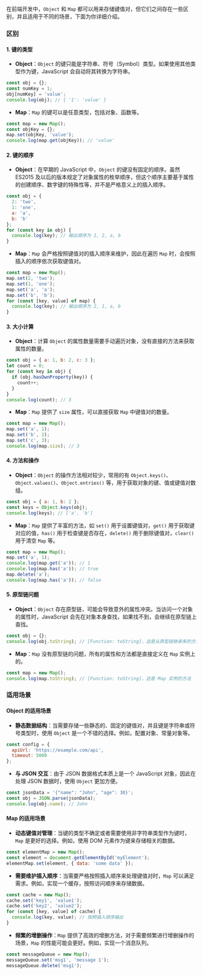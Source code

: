 在前端开发中，`Object` 和 `Map` 都可以用来存储键值对，但它们之间存在一些区别，并且适用于不同的场景，下面为你详细介绍。

### 区别

#### 1. 键的类型
- **Object**：`Object` 的键只能是字符串、符号（Symbol）类型。如果使用其他类型作为键，JavaScript 会自动将其转换为字符串。
```javascript
const obj = {};
const numKey = 1;
obj[numKey] = 'value';
console.log(obj); // { '1': 'value' }
```
- **Map**：`Map` 的键可以是任意类型，包括对象、函数等。
```javascript
const map = new Map();
const objKey = {};
map.set(objKey, 'value');
console.log(map.get(objKey)); // 'value'
```

#### 2. 键的顺序
- **Object**：在早期的 JavaScript 中，`Object` 的键没有固定的顺序。虽然 ES2015 及以后的版本规定了对象属性的枚举顺序，但这个顺序主要基于属性的创建顺序、数字键的特殊性等，并不是严格意义上的插入顺序。
```javascript
const obj = {
  2: 'two',
  1: 'one',
  a: 'a',
  b: 'b'
};
for (const key in obj) {
  console.log(key); // 输出顺序为 1, 2, a, b
}
```
- **Map**：`Map` 会严格按照键值对的插入顺序来维护，因此在遍历 `Map` 时，会按照插入的顺序依次获取键值对。
```javascript
const map = new Map();
map.set(2, 'two');
map.set(1, 'one');
map.set('a', 'a');
map.set('b', 'b');
for (const [key, value] of map) {
  console.log(key); // 输出顺序为 2, 1, a, b
}
```

#### 3. 大小计算
- **Object**：计算 `Object` 的属性数量需要手动遍历对象，没有直接的方法来获取属性的数量。
```javascript
const obj = { a: 1, b: 2, c: 3 };
let count = 0;
for (const key in obj) {
  if (obj.hasOwnProperty(key)) {
    count++;
  }
}
console.log(count); // 3
```
- **Map**：`Map` 提供了 `size` 属性，可以直接获取 `Map` 中键值对的数量。
```javascript
const map = new Map();
map.set('a', 1);
map.set('b', 2);
map.set('c', 3);
console.log(map.size); // 3
```

#### 4. 方法和操作
- **Object**：`Object` 的操作方法相对较少，常用的有 `Object.keys()`、`Object.values()`、`Object.entries()` 等，用于获取对象的键、值或键值对数组。
```javascript
const obj = { a: 1, b: 2 };
const keys = Object.keys(obj);
console.log(keys); // ['a', 'b']
```
- **Map**：`Map` 提供了丰富的方法，如 `set()` 用于设置键值对，`get()` 用于获取键对应的值，`has()` 用于检查键是否存在，`delete()` 用于删除键值对，`clear()` 用于清空 `Map` 等。
```javascript
const map = new Map();
map.set('a', 1);
console.log(map.get('a')); // 1
console.log(map.has('a')); // true
map.delete('a');
console.log(map.has('a')); // false
```

#### 5. 原型链问题
- **Object**：`Object` 存在原型链，可能会导致意外的属性冲突。当访问一个对象的属性时，JavaScript 会先在对象本身查找，如果找不到，会继续在原型链上查找。
```javascript
const obj = {};
console.log(obj.toString); // [Function: toString]，这是从原型链继承来的方法
```
- **Map**：`Map` 没有原型链的问题，所有的属性和方法都是直接定义在 `Map` 实例上的。
```javascript
const map = new Map();
console.log(map.toString); // [Function: toString]，这是 Map 实例的方法
```

### 适用场景

#### Object 的适用场景
- **静态数据结构**：当需要存储一些静态的、固定的键值对，并且键是字符串或符号类型时，使用 `Object` 是一个不错的选择。例如，配置对象、常量对象等。
```javascript
const config = {
  apiUrl: 'https://example.com/api',
  timeout: 5000
};
```
- **与 JSON 交互**：由于 JSON 数据格式本质上是一个 JavaScript 对象，因此在处理 JSON 数据时，使用 `Object` 更加方便。
```javascript
const jsonData = '{"name": "John", "age": 30}';
const obj = JSON.parse(jsonData);
console.log(obj.name); // John
```

#### Map 的适用场景
- **动态键值对管理**：当键的类型不确定或者需要使用非字符串类型作为键时，`Map` 是更好的选择。例如，使用 DOM 元素作为键来存储相关的数据。
```javascript
const elementMap = new Map();
const element = document.getElementById('myElement');
elementMap.set(element, { data: 'some data' });
```
- **需要维护插入顺序**：当需要严格按照插入顺序来处理键值对时，`Map` 可以满足需求。例如，实现一个缓存，按照访问顺序来存储数据。
```javascript
const cache = new Map();
cache.set('key1', 'value1');
cache.set('key2', 'value2');
for (const [key, value] of cache) {
  console.log(key, value); // 按照插入顺序输出
}
```
- **频繁的增删操作**：`Map` 提供了高效的增删方法，对于需要频繁进行增删操作的场景，`Map` 的性能可能会更好。例如，实现一个消息队列。
```javascript
const messageQueue = new Map();
messageQueue.set('msg1', 'message 1');
messageQueue.delete('msg1');
```